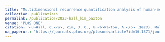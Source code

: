 ```yaml
---
title: "Multidimensional recurrence quantification analysis of human-metronome phasing"
collection: publications
permalink: /publication/2023-hall_kim_paxton
venue: 'PLOS ONE'
citation: '<u>Hall, C.</u>, Kim, J. C., & <b>Paxton, A.</b> (2023). Multidimensional recurrence quantification analysis of human-metronome phasing. <i>PLOS ONE</i>, <i>18</i>(2), e0279987.'
oa_paperurl: 'https://journals.plos.org/plosone/article?id=10.1371/journal.pone.0279987'
---
```

